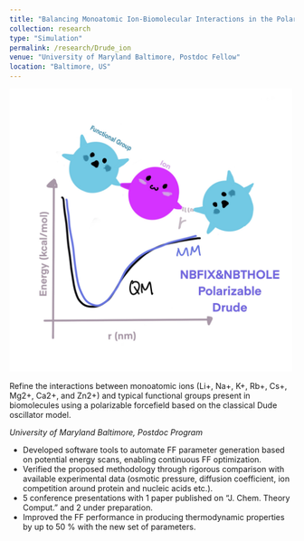 ```yaml
---
title: "Balancing Monoatomic Ion-Biomolecular Interactions in the Polarizable Drude ForceField"
collection: research
type: "Simulation"
permalink: /research/Drude_ion
venue: "University of Maryland Baltimore, Postdoc Fellow"
location: "Baltimore, US"
---
```


<img src='/images/research_pictures/PES.jpg' width='500' height='500'>

Refine the interactions between monoatomic ions (Li+, Na+, K+, Rb+, Cs+, Mg2+, Ca2+, and Zn2+) and typical functional groups present in biomolecules using a polarizable forcefield based on the classical Dude oscillator model.

*University of Maryland Baltimore, Postdoc Program*

- Developed software tools to automate FF parameter generation based on potential energy scans, enabling continuous FF optimization. 
- Verified the proposed methodology through rigorous comparison with available experimental data (osmotic pressure, diffusion coefficient, ion competition around protein and nucleic acids etc.).
- 5 conference presentations with 1 paper published on “J. Chem. Theory Comput.” and 2 under preparation.
- Improved the FF performance in producing thermodynamic properties by up to 50 % with the new set of parameters.

